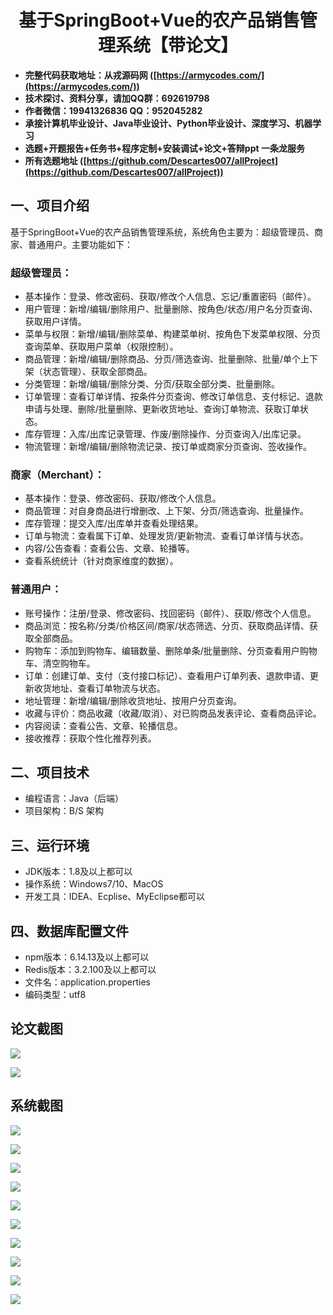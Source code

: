 ﻿<h1 align="center">基于SpringBoot+Vue的农产品销售管理系统【带论文】</h1></p>

- <b>完整代码获取地址：从戎源码网 ([https://armycodes.com/](https://armycodes.com/))</b>
- <b>技术探讨、资料分享，请加QQ群：692619798</b>
- <b>作者微信：19941326836  QQ：952045282</b>
- <b>承接计算机毕业设计、Java毕业设计、Python毕业设计、深度学习、机器学习</b>
- <b>选题+开题报告+任务书+程序定制+安装调试+论文+答辩ppt 一条龙服务</b>
- <b>所有选题地址 ([https://github.com/Descartes007/allProject](https://github.com/Descartes007/allProject)) </b>

## 一、项目介绍

基于SpringBoot+Vue的农产品销售管理系统，系统角色主要为：超级管理员、商家、普通用户。主要功能如下：
### 超级管理员：
- 基本操作：登录、修改密码、获取/修改个人信息、忘记/重置密码（邮件）。
- 用户管理：新增/编辑/删除用户、批量删除、按角色/状态/用户名分页查询、获取用户详情。
- 菜单与权限：新增/编辑/删除菜单、构建菜单树、按角色下发菜单权限、分页查询菜单、获取用户菜单（权限控制）。
- 商品管理：新增/编辑/删除商品、分页/筛选查询、批量删除、批量/单个上下架（状态管理）、获取全部商品。
- 分类管理：新增/编辑/删除分类、分页/获取全部分类、批量删除。
- 订单管理：查看订单详情、按条件分页查询、修改订单信息、支付标记、退款申请与处理、删除/批量删除、更新收货地址、查询订单物流、获取订单状态。
- 库存管理：入库/出库记录管理、作废/删除操作、分页查询入/出库记录。
- 物流管理：新增/编辑/删除物流记录、按订单或商家分页查询、签收操作。
### 商家（Merchant）：
- 基本操作：登录、修改密码、获取/修改个人信息。
- 商品管理：对自身商品进行增删改、上下架、分页/筛选查询、批量操作。
- 库存管理：提交入库/出库单并查看处理结果。
- 订单与物流：查看属下订单、处理发货/更新物流、查看订单详情与状态。
- 内容/公告查看：查看公告、文章、轮播等。
- 查看系统统计（针对商家维度的数据）。
### 普通用户：
- 账号操作：注册/登录、修改密码、找回密码（邮件）、获取/修改个人信息。
- 商品浏览：按名称/分类/价格区间/商家/状态筛选、分页、获取商品详情、获取全部商品。
- 购物车：添加到购物车、编辑数量、删除单条/批量删除、分页查看用户购物车、清空购物车。
- 订单：创建订单、支付（支付接口标记）、查看用户订单列表、退款申请、更新收货地址、查看订单物流与状态。
- 地址管理：新增/编辑/删除收货地址、按用户分页查询。
- 收藏与评价：商品收藏（收藏/取消）、对已购商品发表评论、查看商品评论。
- 内容阅读：查看公告、文章、轮播信息。
- 接收推荐：获取个性化推荐列表。

## 二、项目技术

- 编程语言：Java（后端）
- 项目架构：B/S 架构


## 三、运行环境

- JDK版本：1.8及以上都可以
- 操作系统：Windows7/10、MacOS
- 开发工具：IDEA、Ecplise、MyEclipse都可以

## 四、数据库配置文件

- npm版本：6.14.13及以上都可以
- Redis版本：3.2.100及以上都可以
- 文件名：application.properties
- 编码类型：utf8

## 论文截图

![](screenshot/1.png)

![](screenshot/2.png)

## 系统截图

![](screenshot/3.png)

![](screenshot/4.png)

![](screenshot/5.png)

![](screenshot/6.png)

![](screenshot/7.png)

![](screenshot/8.png)

![](screenshot/9.png)

![](screenshot/10.png)

![](screenshot/11.png)

![](screenshot/12.png)
